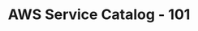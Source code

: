 ---
weight: 4
title: AWS Service Catalog - 101
description: AWS Service Catalog Constructs to be aware of in AWS Marketplace Context.
---